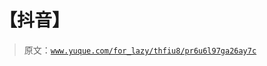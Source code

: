 # 【抖音】

> 原文：[`www.yuque.com/for_lazy/thfiu8/pr6u6l97ga26ay7c`](https://www.yuque.com/for_lazy/thfiu8/pr6u6l97ga26ay7c)



